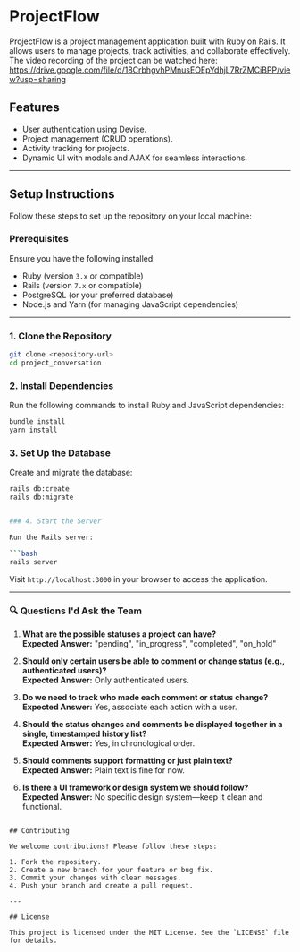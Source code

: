 # ProjectFlow
ProjectFlow is a project management application built with Ruby on Rails. It allows users to manage projects, track activities, and collaborate effectively. The video recording of the project can be watched here: https://drive.google.com/file/d/18CrbhgvhPMnusEOEpYdhjL7RrZMCiBPP/view?usp=sharing

## Features

- User authentication using Devise.
- Project management (CRUD operations).
- Activity tracking for projects.
- Dynamic UI with modals and AJAX for seamless interactions.

---

## Setup Instructions

Follow these steps to set up the repository on your local machine:

### Prerequisites

Ensure you have the following installed:

- Ruby (version `3.x` or compatible)
- Rails (version `7.x` or compatible)
- PostgreSQL (or your preferred database)
- Node.js and Yarn (for managing JavaScript dependencies)

---

### 1. Clone the Repository

```bash
git clone <repository-url>
cd project_conversation
```

### 2. Install Dependencies

Run the following commands to install Ruby and JavaScript dependencies:

```bash
bundle install
yarn install
```

### 3. Set Up the Database

Create and migrate the database:

```bash
rails db:create
rails db:migrate


### 4. Start the Server

Run the Rails server:

```bash
rails server
```

Visit `http://localhost:3000` in your browser to access the application.

---

### 🔍 Questions I'd Ask the Team

1. **What are the possible statuses a project can have?**  
    **Expected Answer:** "pending", "in_progress", "completed", "on_hold"

2. **Should only certain users be able to comment or change status (e.g., authenticated users)?**  
    **Expected Answer:** Only authenticated users.

3. **Do we need to track who made each comment or status change?**  
    **Expected Answer:** Yes, associate each action with a user.

4. **Should the status changes and comments be displayed together in a single, timestamped history list?**  
    **Expected Answer:** Yes, in chronological order.

5. **Should comments support formatting or just plain text?**  
    **Expected Answer:** Plain text is fine for now.

6. **Is there a UI framework or design system we should follow?**  
    **Expected Answer:** No specific design system—keep it clean and functional.
```

## Contributing

We welcome contributions! Please follow these steps:

1. Fork the repository.
2. Create a new branch for your feature or bug fix.
3. Commit your changes with clear messages.
4. Push your branch and create a pull request.

---

## License

This project is licensed under the MIT License. See the `LICENSE` file for details.